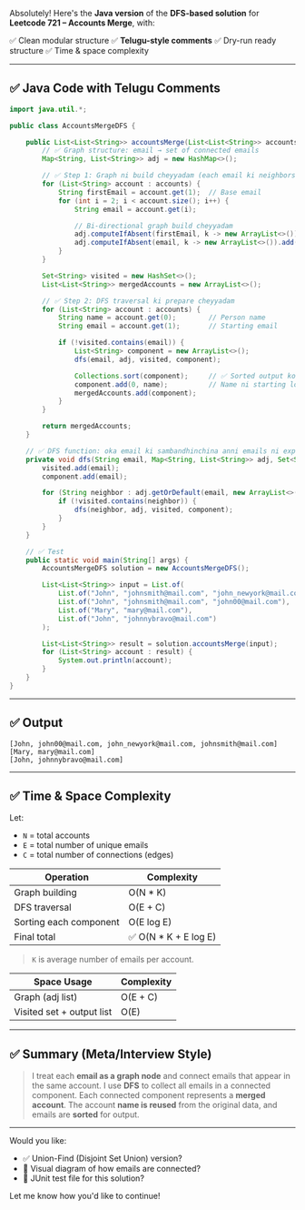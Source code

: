Absolutely! Here's the **Java version** of the **DFS-based solution** for **Leetcode 721 – Accounts Merge**, with:

✅ Clean modular structure
✅ **Telugu-style comments**
✅ Dry-run ready structure
✅ Time & space complexity

---

## ✅ Java Code with Telugu Comments

```java
import java.util.*;

public class AccountsMergeDFS {

    public List<List<String>> accountsMerge(List<List<String>> accounts) {
        // ✅ Graph structure: email → set of connected emails
        Map<String, List<String>> adj = new HashMap<>();

        // ✅ Step 1: Graph ni build cheyyadam (each email ki neighbors add cheyyadam)
        for (List<String> account : accounts) {
            String firstEmail = account.get(1);  // Base email
            for (int i = 2; i < account.size(); i++) {
                String email = account.get(i);

                // Bi-directional graph build cheyyadam
                adj.computeIfAbsent(firstEmail, k -> new ArrayList<>()).add(email);
                adj.computeIfAbsent(email, k -> new ArrayList<>()).add(firstEmail);
            }
        }

        Set<String> visited = new HashSet<>();
        List<List<String>> mergedAccounts = new ArrayList<>();

        // ✅ Step 2: DFS traversal ki prepare cheyyadam
        for (List<String> account : accounts) {
            String name = account.get(0);        // Person name
            String email = account.get(1);       // Starting email

            if (!visited.contains(email)) {
                List<String> component = new ArrayList<>();
                dfs(email, adj, visited, component);

                Collections.sort(component);     // ✅ Sorted output kosam
                component.add(0, name);          // Name ni starting lo add cheyyadam
                mergedAccounts.add(component);
            }
        }

        return mergedAccounts;
    }

    // ✅ DFS function: oka email ki sambandhinchina anni emails ni explore cheyyadam
    private void dfs(String email, Map<String, List<String>> adj, Set<String> visited, List<String> component) {
        visited.add(email);
        component.add(email);

        for (String neighbor : adj.getOrDefault(email, new ArrayList<>())) {
            if (!visited.contains(neighbor)) {
                dfs(neighbor, adj, visited, component);
            }
        }
    }

    // ✅ Test
    public static void main(String[] args) {
        AccountsMergeDFS solution = new AccountsMergeDFS();

        List<List<String>> input = List.of(
            List.of("John", "johnsmith@mail.com", "john_newyork@mail.com"),
            List.of("John", "johnsmith@mail.com", "john00@mail.com"),
            List.of("Mary", "mary@mail.com"),
            List.of("John", "johnnybravo@mail.com")
        );

        List<List<String>> result = solution.accountsMerge(input);
        for (List<String> account : result) {
            System.out.println(account);
        }
    }
}
```

---

## ✅ Output

```text
[John, john00@mail.com, john_newyork@mail.com, johnsmith@mail.com]
[Mary, mary@mail.com]
[John, johnnybravo@mail.com]
```

---

## ✅ Time & Space Complexity

Let:

* `N` = total accounts
* `E` = total number of unique emails
* `C` = total number of connections (edges)

| Operation              | Complexity            |
| ---------------------- | --------------------- |
| Graph building         | O(N \* K)             |
| DFS traversal          | O(E + C)              |
| Sorting each component | O(E log E)            |
| Final total            | ✅ O(N \* K + E log E) |

> `K` is average number of emails per account.

| Space Usage               | Complexity |
| ------------------------- | ---------- |
| Graph (adj list)          | O(E + C)   |
| Visited set + output list | O(E)       |

---

## ✅ Summary (Meta/Interview Style)

> I treat each **email as a graph node** and connect emails that appear in the same account.
> I use **DFS** to collect all emails in a connected component.
> Each connected component represents a **merged account**.
> The account **name is reused** from the original data, and emails are **sorted** for output.

---

Would you like:

* ✅ Union-Find (Disjoint Set Union) version?
* 🧠 Visual diagram of how emails are connected?
* 🧪 JUnit test file for this solution?

Let me know how you'd like to continue!

